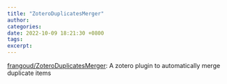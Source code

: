 ```yaml
---
title: "ZoteroDuplicatesMerger"
author: 
categories: 
date: 2022-10-09 18:21:30 +0800
tags: 
excerpt: 
---
```





[frangoud/ZoteroDuplicatesMerger](https://github.com/frangoud/ZoteroDuplicatesMerger): A zotero plugin to automatically merge duplicate items










